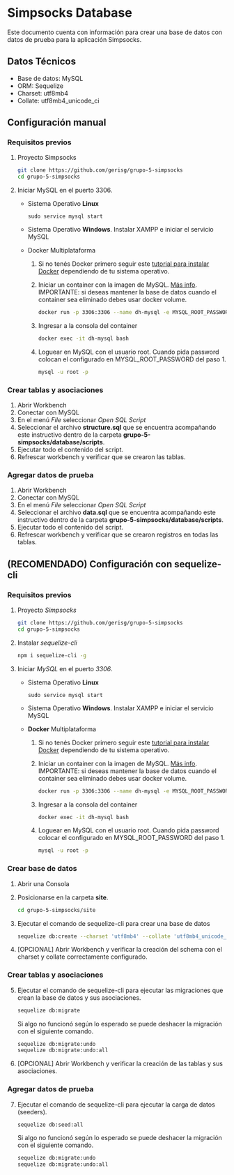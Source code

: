 # Simpsocks Database

Este documento cuenta con información para crear una base de datos con datos de prueba para la aplicación Simpsocks.

## Datos Técnicos

- Base de datos: MySQL
- ORM: Sequelize
- Charset: utf8mb4
- Collate: utf8mb4_unicode_ci

## Configuración manual

### Requisitos previos

1. Proyecto Simpsocks

    ```sh
    git clone https://github.com/gerisg/grupo-5-simpsocks
    cd grupo-5-simpsocks
    ```

2. Iniciar MySQL en el puerto 3306.

    - Sistema Operativo __Linux__

        ```sudo service mysql start```

    - Sistema Operativo __Windows__. Instalar XAMPP e iniciar el servicio MySQL
    
    - Docker Multiplataforma

        1. Si no tenés Docker primero seguir este [tutorial para instalar Docker](https://docs.docker.com/engine/install/) dependiendo de tu sistema operativo.

        2. Iniciar un container con la imagen de MySQL. [Más info](https://hub.docker.com/_/mysql). IMPORTANTE: si deseas mantener la base de datos cuando el container sea eliminado debes usar docker volume.

            ```sh
            docker run -p 3306:3306 --name dh-mysql -e MYSQL_ROOT_PASSWORD=my-secret-pw -d mysql:latest
            ```

        3. Ingresar a la consola del container

            ```sh
            docker exec -it dh-mysql bash
            ```
        
        4. Loguear en MySQL con el usuario root. Cuando pida password colocan el configurado en MYSQL_ROOT_PASSWORD del paso 1. 

            ```sh
            mysql -u root -p
            ```

### Crear tablas y asociaciones

1. Abrir Workbench
2. Conectar con MySQL
3. En el menú _File_ seleccionar _Open SQL Script_
4. Seleccionar el archivo __structure.sql__ que se encuentra acompañando este instructivo dentro de la carpeta __grupo-5-simpsocks/database/scripts__.
5. Ejecutar todo el contenido del script.
6. Refrescar workbench y verificar que se crearon las tablas.

### Agregar datos de prueba

1. Abrir Workbench
2. Conectar con MySQL
3. En el menú _File_ seleccionar _Open SQL Script_
4. Seleccionar el archivo __data.sql__ que se encuentra acompañando este instructivo dentro de la carpeta __grupo-5-simpsocks/database/scripts__.
5. Ejecutar todo el contenido del script.
6. Refrescar workbench y verificar que se crearon registros en todas las tablas.

## (RECOMENDADO) Configuración con sequelize-cli

### Requisitos previos

1. Proyecto _Simpsocks_

    ```sh
    git clone https://github.com/gerisg/grupo-5-simpsocks
    cd grupo-5-simpsocks
    ```

2. Instalar _sequelize-cli_

    ```sh
    npm i sequelize-cli -g
    ```

3. Iniciar _MySQL_ en el puerto _3306_.

    - Sistema Operativo __Linux__

        ```sudo service mysql start```

    - Sistema Operativo __Windows__. Instalar XAMPP e iniciar el servicio MySQL
    
    - __Docker__ Multiplataforma

        1. Si no tenés Docker primero seguir este [tutorial para instalar Docker](https://docs.docker.com/engine/install/) dependiendo de tu sistema operativo.

        2. Iniciar un container con la imagen de MySQL. [Más info](https://hub.docker.com/_/mysql). IMPORTANTE: si deseas mantener la base de datos cuando el container sea eliminado debes usar docker volume.

            ```sh
            docker run -p 3306:3306 --name dh-mysql -e MYSQL_ROOT_PASSWORD=my-secret-pw -d mysql:latest
            ```

        3. Ingresar a la consola del container

            ```sh
            docker exec -it dh-mysql bash
            ```
        
        4. Loguear en MySQL con el usuario root. Cuando pida password colocar el configurado en MYSQL_ROOT_PASSWORD del paso 1. 

            ```sh
            mysql -u root -p
            ```

### Crear base de datos

1. Abrir una Consola
2. Posicionarse en la carpeta __site__.

    ```sh
    cd grupo-5-simpsocks/site
    ```

3. Ejecutar el comando de sequelize-cli para crear una base de datos

    ```sh
    sequelize db:create --charset 'utf8mb4' --collate 'utf8mb4_unicode_ci'
    ```

4. [OPCIONAL] Abrir Workbench y verificar la creación del schema con el charset y collate correctamente configurado.

### Crear tablas y asociaciones

5. Ejecutar el comando de sequelize-cli para ejecutar las migraciones que crean la base de datos y sus asociaciones.

    ```sh
    sequelize db:migrate
    ```

    Si algo no funcionó según lo esperado se puede deshacer la migración con el siguiente comando.

    ```sh
    sequelize db:migrate:undo
    sequelize db:migrate:undo:all
    ```

6. [OPCIONAL] Abrir Workbench y verificar la creación de las tablas y sus asociaciones.

### Agregar datos de prueba

7. Ejecutar el comando de sequelize-cli para ejecutar la carga de datos (seeders).

    ```sh
    sequelize db:seed:all
    ```

    Si algo no funcionó según lo esperado se puede deshacer la migración con el siguiente comando.

    ```sh
    sequelize db:migrate:undo
    sequelize db:migrate:undo:all
    ```
